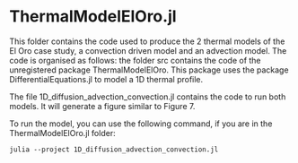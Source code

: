 # ThermalModelElOro.jl

This folder contains the code used to produce the 2 thermal models of the El Oro case study, a convection driven model and an advection model. The code is organised as follows: the folder src contains the code of the unregistered package ThermalModelElOro. This package uses the package DifferentialEquations.jl to model a 1D thermal profile. 

The file 1D_diffusion_advection_convection.jl contains the code to run both models. It will generate a figure similar to Figure 7.

To run the model, you can use the following command, if you are in the ThermalModelElOro.jl folder:

```
julia --project 1D_diffusion_advection_convection.jl
```